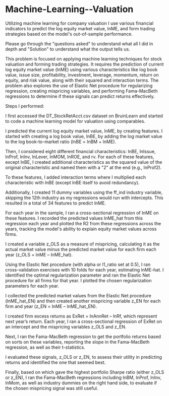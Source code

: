 # Machine-Learning--Valuation
Utilizing machine learning for company valuation I use various financial indicators to predict the log equity market value, lnME, and form trading strategies based on the model's out-of-sample performance.

Please go through the "questions asked" to understand what all I did in depth and "Solution" to understand what the output tells us.

This problem is focused on applying machine learning techniques for stock valuation and forming trading strategies. It requires the prediction of current log equity market value (lnME) using various characteristics like log book value, issue size, profitability, investment, leverage, momentum, return on equity, and risk value, along with their squared and interaction terms. The problem also explores the use of Elastic Net procedure for regularizing regression, creating mispricing variables, and performing Fama-MacBeth regressions to determine if these signals can predict returns effectively.

Steps I performed:

I first accessed the DT_StockRetAcct.csv dataset on BruinLearn and started to code a machine learning model for valuation using comparables.

I predicted the current log equity market value, lnME, by creating features. I started with creating a log book value, lnBE, by adding the log market value to the log book-to-market ratio (lnBE = lnBM + lnME).

Then, I considered eight different financial characteristics: lnBE, lnIssue, lnProf, lnInv, lnLever, lnMOM, lnROE, and rv. For each of these features, except lnBE, I created additional characteristics as the squared value of the original characteristic and named them with a "2" at the end (e.g., lnProf2).

To these features, I added interaction terms where I multiplied each characteristic with lnBE (except lnBE itself to avoid redundancy).

Additionally, I created 11 dummy variables using the ff_ind industry variable, skipping the 12th industry as my regressions would run with intercepts. This resulted in a total of 34 features to predict lnME.

For each year in the sample, I ran a cross-sectional regression of lnME on these features. I recorded the predicted values lnME_hat from this regression each year and plotted the R2 from these regressions across the years, tracking the model's ability to explain equity market values across firms.

I created a variable z_OLS as a measure of mispricing, calculating it as the actual market value minus the predicted market value for each firm each year (z_OLS = lnME – lnME_hat).

Using the Elastic Net procedure (with alpha or l1_ratio set at 0.5), I ran cross-validation exercises with 10 folds for each year, estimating lnME-hat. I identified the optimal regularization parameter and ran the Elastic Net procedure for all firms for that year. I plotted the chosen regularization parameters for each year.

I collected the predicted market values from the Elastic Net procedure (lnME_hat_EN) and then created another mispricing variable z_EN for each firm and year (z_EN = lnME – lnME_hat_EN).

I created firm excess returns as ExRet = lnAnnRet – lnRf, which represent next year’s return. Each year, I ran a cross-sectional regression of ExRet on an intercept and the mispricing variables z_OLS and z_EN.

Next, I ran the Fama-MacBeth regression to get the portfolio returns based on sorts on these variables, reporting the slope in the Fama-MacBeth regression, as well as their t-statistics.

I evaluated these signals, z_OLS or z_EN, to assess their utility in predicting returns and identified the one that seemed best.

Finally, based on which gave the highest portfolio Sharpe ratio (either z_OLS or z_EN), I ran the Fama-MacBeth regressions including lnBM, lnProf, lnInv, lnMom, as well as industry dummies on the right hand side, to evaluate if the chosen mispricing signal was still useful.
